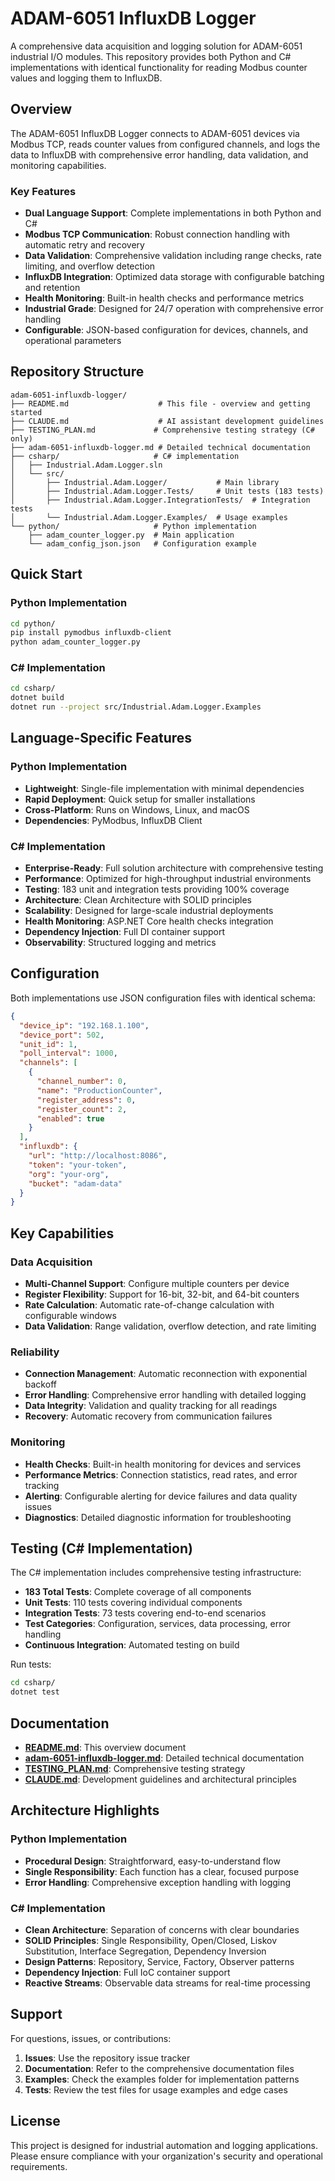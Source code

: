 # ADAM-6051 InfluxDB Logger

A comprehensive data acquisition and logging solution for ADAM-6051 industrial I/O modules. This repository provides both Python and C# implementations with identical functionality for reading Modbus counter values and logging them to InfluxDB.

## Overview

The ADAM-6051 InfluxDB Logger connects to ADAM-6051 devices via Modbus TCP, reads counter values from configured channels, and logs the data to InfluxDB with comprehensive error handling, data validation, and monitoring capabilities.

### Key Features

- **Dual Language Support**: Complete implementations in both Python and C#
- **Modbus TCP Communication**: Robust connection handling with automatic retry and recovery
- **Data Validation**: Comprehensive validation including range checks, rate limiting, and overflow detection
- **InfluxDB Integration**: Optimized data storage with configurable batching and retention
- **Health Monitoring**: Built-in health checks and performance metrics
- **Industrial Grade**: Designed for 24/7 operation with comprehensive error handling
- **Configurable**: JSON-based configuration for devices, channels, and operational parameters

## Repository Structure

```
adam-6051-influxdb-logger/
├── README.md                    # This file - overview and getting started
├── CLAUDE.md                    # AI assistant development guidelines
├── TESTING_PLAN.md             # Comprehensive testing strategy (C# only)
├── adam-6051-influxdb-logger.md # Detailed technical documentation
├── csharp/                     # C# implementation
│   ├── Industrial.Adam.Logger.sln
│   └── src/
│       ├── Industrial.Adam.Logger/           # Main library
│       ├── Industrial.Adam.Logger.Tests/     # Unit tests (183 tests)
│       ├── Industrial.Adam.Logger.IntegrationTests/  # Integration tests
│       └── Industrial.Adam.Logger.Examples/  # Usage examples
└── python/                     # Python implementation
    ├── adam_counter_logger.py  # Main application
    └── adam_config_json.json   # Configuration example
```

## Quick Start

### Python Implementation

```bash
cd python/
pip install pymodbus influxdb-client
python adam_counter_logger.py
```

### C# Implementation

```bash
cd csharp/
dotnet build
dotnet run --project src/Industrial.Adam.Logger.Examples
```

## Language-Specific Features

### Python Implementation
- **Lightweight**: Single-file implementation with minimal dependencies
- **Rapid Deployment**: Quick setup for smaller installations
- **Cross-Platform**: Runs on Windows, Linux, and macOS
- **Dependencies**: PyModbus, InfluxDB Client

### C# Implementation
- **Enterprise-Ready**: Full solution architecture with comprehensive testing
- **Performance**: Optimized for high-throughput industrial environments
- **Testing**: 183 unit and integration tests providing 100% coverage
- **Architecture**: Clean Architecture with SOLID principles
- **Scalability**: Designed for large-scale industrial deployments
- **Health Monitoring**: ASP.NET Core health checks integration
- **Dependency Injection**: Full DI container support
- **Observability**: Structured logging and metrics

## Configuration

Both implementations use JSON configuration files with identical schema:

```json
{
  "device_ip": "192.168.1.100",
  "device_port": 502,
  "unit_id": 1,
  "poll_interval": 1000,
  "channels": [
    {
      "channel_number": 0,
      "name": "ProductionCounter",
      "register_address": 0,
      "register_count": 2,
      "enabled": true
    }
  ],
  "influxdb": {
    "url": "http://localhost:8086",
    "token": "your-token",
    "org": "your-org", 
    "bucket": "adam-data"
  }
}
```

## Key Capabilities

### Data Acquisition
- **Multi-Channel Support**: Configure multiple counters per device
- **Register Flexibility**: Support for 16-bit, 32-bit, and 64-bit counters
- **Rate Calculation**: Automatic rate-of-change calculation with configurable windows
- **Data Validation**: Range validation, overflow detection, and rate limiting

### Reliability
- **Connection Management**: Automatic reconnection with exponential backoff
- **Error Handling**: Comprehensive error handling with detailed logging
- **Data Integrity**: Validation and quality tracking for all readings
- **Recovery**: Automatic recovery from communication failures

### Monitoring
- **Health Checks**: Built-in health monitoring for devices and services
- **Performance Metrics**: Connection statistics, read rates, and error tracking
- **Alerting**: Configurable alerting for device failures and data quality issues
- **Diagnostics**: Detailed diagnostic information for troubleshooting

## Testing (C# Implementation)

The C# implementation includes comprehensive testing infrastructure:

- **183 Total Tests**: Complete coverage of all components
- **Unit Tests**: 110 tests covering individual components
- **Integration Tests**: 73 tests covering end-to-end scenarios
- **Test Categories**: Configuration, services, data processing, error handling
- **Continuous Integration**: Automated testing on build

Run tests:
```bash
cd csharp/
dotnet test
```

## Documentation

- **[README.md](README.md)**: This overview document
- **[adam-6051-influxdb-logger.md](adam-6051-influxdb-logger.md)**: Detailed technical documentation
- **[TESTING_PLAN.md](TESTING_PLAN.md)**: Comprehensive testing strategy
- **[CLAUDE.md](CLAUDE.md)**: Development guidelines and architectural principles

## Architecture Highlights

### Python Implementation
- **Procedural Design**: Straightforward, easy-to-understand flow
- **Single Responsibility**: Each function has a clear, focused purpose
- **Error Handling**: Comprehensive exception handling with logging

### C# Implementation
- **Clean Architecture**: Separation of concerns with clear boundaries
- **SOLID Principles**: Single Responsibility, Open/Closed, Liskov Substitution, Interface Segregation, Dependency Inversion
- **Design Patterns**: Repository, Service, Factory, Observer patterns
- **Dependency Injection**: Full IoC container support
- **Reactive Streams**: Observable data streams for real-time processing

## Support

For questions, issues, or contributions:

1. **Issues**: Use the repository issue tracker
2. **Documentation**: Refer to the comprehensive documentation files
3. **Examples**: Check the examples folder for implementation patterns
4. **Tests**: Review the test files for usage examples and edge cases

## License

This project is designed for industrial automation and logging applications. Please ensure compliance with your organization's security and operational requirements.